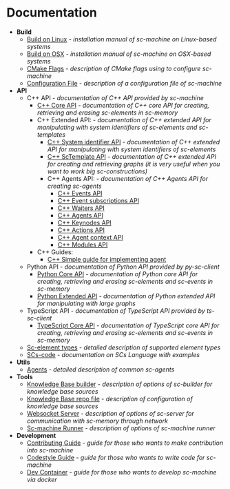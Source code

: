 # Documentation

- **Build**
    * [Build on Linux](build/linux_build.md) - *installation manual of sc-machine on Linux-based systems*
    * [Build on OSX](build/osx_build.md) - *installation manual of sc-machine on OSX-based systems*
    * [CMake Flags](build/cmake_flags.md) - *description of CMake flags using to configure sc-machine*
    * [Configuration File](build/config.md) - *description of a configuration file of sc-machine*
- **API**
    * C++ API - *documentation of C++ API provided by sc-machine*
        * [C++ Core API](sc-memory/api/cpp/core/api.md) - *documentation of C++ core API for creating, retrieving and erasing sc-elements in sc-memory*
        * C++ Extended API: - *documentation of C++ extended API for manipulating with system identifiers of sc-elements and sc-templates*
            * [C++ System identifier API](sc-memory/api/cpp/extended/helper_api.md) - *documentation of C++ extended API for manipulating with system identifiers of sc-elements*
            * [C++ ScTemplate API](sc-memory/api/cpp/extended/template_api.md) - *documentation of C++ extended API for creating and retrieving graphs (it is very useful when you want to work big sc-constructions)* 
            * C++ Agents API: - *documentation of C++ Agents API for creating sc-agents*
                * [C++ Events API](sc-memory/api/cpp/extended/agents/events.md) 
                * [C++ Event subscriptions API](sc-memory/api/cpp/extended/agents/event_subscriptions.md) 
                * [C++ Waiters API](sc-memory/api/cpp/extended/agents/waiters.md) 
                * [C++ Agents API](sc-memory/api/cpp/extended/agents/agents.md)
                * [C++ Keynodes API](sc-memory/api/cpp/extended/agents/keynodes.md)
                * [C++ Actions API](sc-memory/api/cpp/extended/agents/actions.md)
                * [C++ Agent context API](sc-memory/api/cpp/extended/agents/agent_context.md)
                * [C++ Modules API](sc-memory/api/cpp/extended/agents/modules.md)
        * C++ Guides:
            * [C++ Simple guide for implementing agent](sc-memory/api/cpp/guides/simple_guide_for_implementing_agent.md)
    * Python API - *documentation of Python API provided by py-sc-client*
        * [Python Core API](https://github.com/ostis-ai/py-sc-client) - *documentation of Python core API for creating, retrieving and erasing sc-elements and sc-events in sc-memory*
        * [Python Extended API](https://github.com/ostis-ai/py-sc-kpm) - *documentation of Python extended API for manipulating with large graphs*
    * TypeScript API - *documentation of TypeScript API provided by ts-sc-client*
        * [TypeScript Core API](https://github.com/ostis-ai/ts-sc-client) - *documentation of TypeScript core API for creating, retrieving and erasing sc-elements and sc-events in sc-memory*
    * [Sc-element types](scs/sc_element_types.md) - *detailed description of supported element types*
    * [SCs-code](scs/scs.md) - *documentation on SCs Language with examples*
- **Utils**
    * [Agents](sc-kpm/kpm.md) - *detailed description of common sc-agents*
- **Tools**
    * [Knowledge Base builder](sc-tools/sc_builder.md) - *description of options of sc-builder for knowledge base sources*
    * [Knowledge Base repo file](sc-tools/kb_repo_file.md) - *description of configuration of knowledge base sources*
    * [Websocket Server](sc-tools/sc_server.md) - *description of options of sc-server for communication with sc-memory through network*
    * [Sc-machine Runner](sc-tools/sc_machine.md) - *description of options of sc-machine runner*
- **Development**
    * [Contributing Guide](https://github.com/ostis-ai/sc-machine/blob/main/CONTRIBUTING.md) - *guide for those who wants to make contribution into sc-machine*
    * [Codestyle Guide](dev/codestyle.md) - *guide for those who wants to write code for sc-machine*
    * [Dev Container](dev/devcontainer.md) - *guide for those who wants to develop sc-machine via docker*
